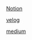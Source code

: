 [Notion](https://www.notion.so/badbeoti-0848d24970c5410bb57157f4aaaece9e)

[velog](https://velog.io/@badbeoti)

[medium](https://medium.com/@solimt)
